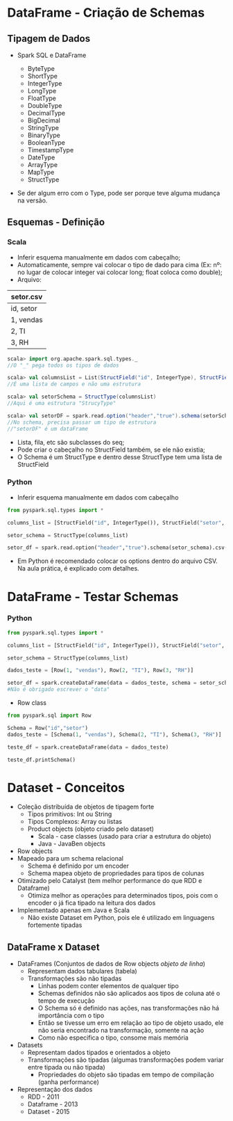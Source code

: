 # DataFrame - Criação de Schemas
## Tipagem de Dados

- Spark SQL e DataFrame
  - ByteType
  - ShortType
  - IntegerType
  - LongType
  - FloatType
  - DoubleType
  - DecimalType
  - BigDecimal
  - StringType
  - BinaryType
  - BooleanType
  - TimestampType
  - DateType
  - ArrayType
  - MapType
  - StructType
 
- Se der algum erro com o Type, pode ser porque teve alguma mudança na versão.

## Esquemas - Definição
### Scala
- Inferir esquema manualmente em dados com cabeçalho;
- Automaticamente, sempre vai colocar o tipo de dado para cima (Ex: nº: no lugar de colocar integer vai colocar long; float coloca como double);
- Arquivo:

| setor.csv |
| ------ |
| id, setor |
| 1, vendas |
| 2, TI |
| 3, RH |
```scala
scala> import org.apache.spark.sql.types._
//O "_" pega todos os tipos de dados

scala> val columnsList = List(StructField("id", IntegerType), StructField("setor", StringType))
//É uma lista de campos e não uma estrutura

scala> val setorSchema = StructType(columnsList)
//Aqui é uma estrutura "StrucyType"

scala> val setorDF = spark.read.option("header","true").schema(setorSchema).csv("setor.csv")
//No schema, precisa passar um tipo de estrutura
//"setorDF" é um dataFrame
```
- Lista, fila, etc são subclasses do seq;
- Pode criar o cabeçalho no StructField também, se ele não existia;
- O Schema é um StructType e dentro desse StructType tem uma lista de StructField

### Python
- Inferir esquema manualmente em dados com cabeçalho
```python
from pyspark.sql.types import *

columns_list = [StructField("id", IntegerType()), StructField("setor", StringType())]

setor_schema = StructType(columns_list)

setor_df = spark.read.option("header","true").schema(setor_schema).csv("setor.csv")
```
- Em Python é recomendado colocar os options dentro do arquivo CSV. Na aula prática, é explicado com detalhes.

# DataFrame - Testar Schemas
### Python
```python
from pyspark.sql.types import *

columns_list = [StructField("id", IntegerType()), StructField("setor", StringType())]

setor_schema = StructType(columns_list)

dados_teste = [Row(1, "vendas"), Row(2, "TI"), Row(3, "RH")]

setor_df = spark.createDataFrame(data = dados_teste, schema = setor_schema)
#Não é obrigado escrever o "data"
```
- Row class
```python
from pyspark.sql import Row

Schema = Row("id","setor")
dados_teste = [Schema(1, "vendas"), Schema(2, "TI"), Schema(3, "RH")]

teste_df = spark.createDataFrame(data = dados_teste)

teste_df.printSchema()
```
# Dataset - Conceitos
- Coleção distribuída de objetos de tipagem forte
  - Tipos primitivos: Int ou String
  - Tipos Complexos: Array ou listas
  - Product objects (objeto criado pelo dataset)
    - Scala - case classes (usado para criar a estrutura do objeto)
    - Java - JavaBen objects
 - Row objects
- Mapeado para um schema relacional
  - Schema é definido por um encoder
  - Schema mapea objeto de propriedades para tipos de colunas
- Otimizado pelo Catalyst (tem melhor performance do que RDD e Dataframe)
  - Otimiza melhor as operações para determinados tipos, pois com o encoder o já fica tipado na leitura dos dados
- Implementado apenas em Java e Scala
  - Não existe Dataset em Python, pois ele é utilizado em linguagens fortemente tipadas
 
## DataFrame x Dataset
- DataFrames (Conjuntos de dados de Row objects _objeto de linha_)
  - Representam dados tabulares (tabela)
  - Transformações são não tipadas
    - Linhas podem conter elementos de qualquer tipo
    - Schemas definidos não são aplicados aos tipos de coluna até o tempo de execução
    - O Schema só é definido nas ações, nas transformações não há importância com o tipo
    - Então se tivesse um erro em relação ao tipo de objeto usado, ele não seria encontrado na transformação, somente na ação
    - Como não especifica o tipo, consome mais memória
- Datasets
  - Representam dados tipados e orientados a objeto
  - Transformações são tipadas (algumas transformações podem variar entre tipada ou não tipada)
    - Propriedades do objeto são tipadas em tempo de compilação (ganha performance)
- Representação dos dados
  - RDD - 2011
  - Dataframe - 2013
  - Dataset - 2015
